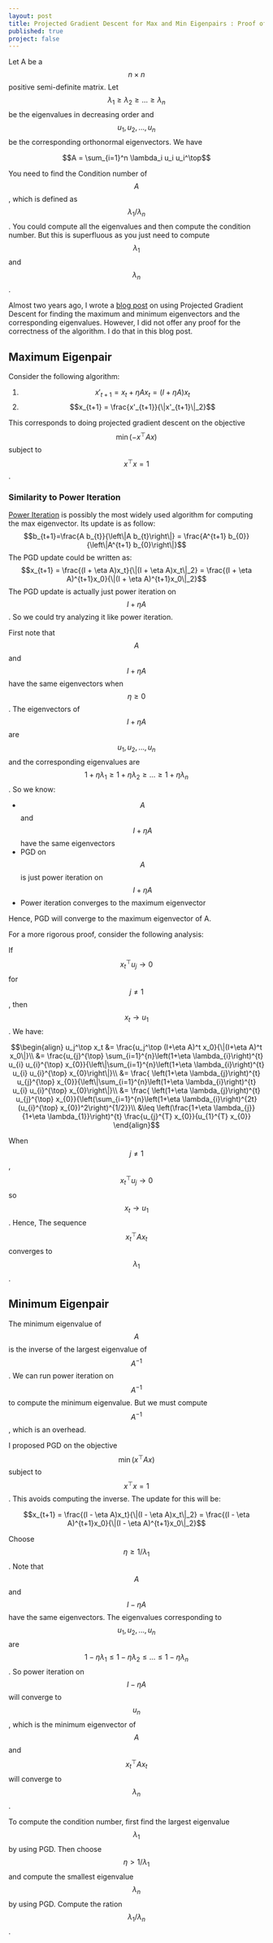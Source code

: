 ```yaml
---
layout: post
title: Projected Gradient Descent for Max and Min Eigenpairs : Proof of Convergence
published: true
project: false
---
```


Let A be a $$n \times n$$ positive semi-definite matrix. Let $$\lambda_1\geq \lambda_2 \geq \dots \geq \lambda_n$$ be the eigenvalues in decreasing order and $$u_1,u_2,\dots,u_n$$ be the corresponding orthonormal eigenvectors. We have

$$A = \sum_{i=1}^n \lambda_i u_i u_i^\top$$

You need to find the Condition number of $$A$$, which is defined as $$\lambda_1/\lambda_n$$. You could compute all the eigenvalues and then compute the condition number. But this is superfluous as you just need to compute $$\lambda_1$$ and $$\lambda_n$$.

Almost two years ago, I wrote a [blog post](https://sudeepraja.github.io/PGD/) on using Projected Gradient Descent for finding the maximum and minimum eigenvectors and the corresponding eigenvalues. However, I did not offer any proof for the correctness of the algorithm. I do that in this blog post.

## Maximum Eigenpair
Consider the following algorithm:

 1. $$x'_{t+1} = x_t + \eta A x_t = (I + \eta A)x_t$$
 2.  $$x_{t+1} = \frac{x'_{t+1}}{\|x'_{t+1}\|_2}$$

This corresponds to doing projected gradient descent on the objective $$\min (-x^\top Ax)$$ subject to $$x^\top x=1$$.

### Similarity to Power Iteration

[Power Iteration](https://en.wikipedia.org/wiki/Power_iteration) is possibly the most widely used algorithm for computing the max eigenvector. Its update is as follow:
$$b_{t+1}=\frac{A b_{t}}{\left\|A b_{t}\right\|} = \frac{A^{t+1} b_{0}}{\left\|A^{t+1} b_{0}\right\|}$$
The PGD update could be written as:
$$x_{t+1} = \frac{(I + \eta A)x_t}{\|(I + \eta A)x_t\|_2} = \frac{(I + \eta A)^{t+1}x_0}{\|(I + \eta A)^{t+1}x_0\|_2}$$
The PGD update is actually just power iteration on $$I+\eta A$$. So we could try analyzing it like power iteration.

First note that $$A$$ and $$I+\eta A$$ have the same eigenvectors when $$\eta \geq 0$$. The eigenvectors of $$I+\eta A$$ are $$u_1, u_2, \dots, u_n$$ and the corresponding eigenvalues are $$1+\eta \lambda_1 \geq 1+\eta \lambda_2 \geq \dots \geq 1+\eta \lambda_n$$. So we know:

 - $$A$$ and $$I+\eta A$$ have the same eigenvectors
 - PGD on $$A$$ is just power iteration on $$I+\eta A$$
 - Power iteration converges to the maximum eigenvector

Hence, PGD will converge to the maximum eigenvector of A.

For a more rigorous proof, consider the following analysis:

If $$x_t^\top u_j \to 0$$ for $$j \neq 1$$, then $$x_t \to u_1$$. We have:

$$\begin{align}
u_j^\top x_t &= \frac{u_j^\top (I+\eta A)^t x_0}{\|(I+\eta A)^t x_0\|}\\
&= \frac{u_{j}^{\top} \sum_{i=1}^{n}\left(1+\eta \lambda_{i}\right)^{t} u_{i} u_{i}^{\top} x_{0}}{\left\|\sum_{i=1}^{n}\left(1+\eta \lambda_{i}\right)^{t} u_{i} u_{i}^{\top} x_{0}\right\|}\\
&= \frac{ \left(1+\eta \lambda_{j}\right)^{t} u_{j}^{\top} x_{0}}{\left\|\sum_{i=1}^{n}\left(1+\eta \lambda_{i}\right)^{t} u_{i} u_{i}^{\top} x_{0}\right\|}\\
&= \frac{ \left(1+\eta \lambda_{j}\right)^{t} u_{j}^{\top} x_{0}}{\left(\sum_{i=1}^{n}\left(1+\eta \lambda_{i}\right)^{2t} (u_{i}^{\top} x_{0})^2\right)^{1/2}}\\
&\leq \left(\frac{1+\eta \lambda_{j}}{1+\eta \lambda_{1}}\right)^{t} \frac{u_{j}^{T} x_{0}}{u_{1}^{T} x_{0}}
\end{align}$$

When $$j\neq 1$$, $$x_t^\top u_j \to 0$$ so $$x_t \to u_1$$. Hence, The sequence $$x_t^\top A x_t$$ converges to $$\lambda_1$$.

## Minimum Eigenpair
The minimum eigenvalue of $$A$$ is the inverse of the largest eigenvalue of $$A^{-1}$$. We can run power iteration on $$A^{-1}$$ to compute the minimum eigenvalue. But we must compute $$A^{-1}$$, which is an overhead.

I proposed PGD on the objective $$\min (x^\top Ax)$$ subject to $$x^\top x=1$$. This avoids computing the inverse. The update for this will be:

$$x_{t+1} = \frac{(I - \eta A)x_t}{\|(I - \eta A)x_t\|_2} = \frac{(I - \eta A)^{t+1}x_0}{\|(I - \eta A)^{t+1}x_0\|_2}$$

Choose $$\eta \geq 1/\lambda_1$$. Note that $$A$$ and $$I - \eta A$$ have the same eigenvectors. The eigenvalues corresponding to $$u_1, u_2, \dots ,u_n$$ are $$1-\eta \lambda_1\leq 1-\eta \lambda_2\leq \dots \leq 1-\eta \lambda_n $$. So power iteration on $$I - \eta A$$ will converge to $$u_n$$, which is the minimum eigenvector of $$A$$ and $$x_t^\top A x_t$$ will converge to $$\lambda_n$$.

To compute the condition number, first find the largest eigenvalue $$\lambda_1$$ by using PGD. Then choose $$\eta > 1/\lambda_1$$ and compute the smallest eigenvalue $$\lambda_n$$ by using PGD. Compute the ration $$\lambda_1/\lambda_n$$.
